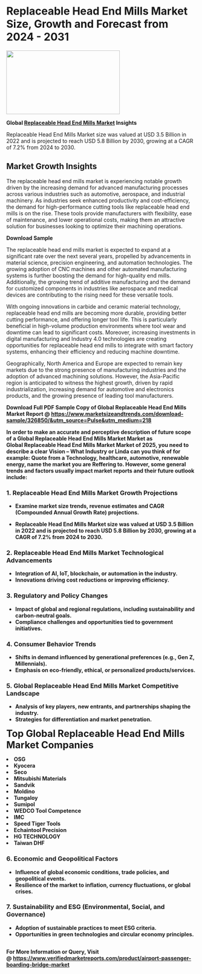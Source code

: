 <H1>Replaceable Head End Mills Market Size, Growth and Forecast from 2024 - 2031</H1><img class="aligncenter size-medium wp-image-584254" src="https://thirdeyenews.in/wp-content/uploads/2024/09/Global-Market-Research-300x168.jpeg" alt="" width="300" height="168" /><p><strong>Global&nbsp;<a href="https://www.marketsizeandtrends.com/download-sample/326850/&amp;utm_source=Pulse&amp;utm_medium=218">Replaceable Head End Mills Market</a> Insights</strong></p><p>Replaceable Head End Mills Market size was valued at USD 3.5 Billion in 2022 and is projected to reach USD 5.8 Billion by 2030, growing at a CAGR of 7.2% from 2024 to 2030.</p><p><h2>Market Growth Insights</h2> <p>The replaceable head end mills market is experiencing notable growth driven by the increasing demand for advanced manufacturing processes across various industries such as automotive, aerospace, and industrial machinery. As industries seek enhanced productivity and cost-efficiency, the demand for high-performance cutting tools like replaceable head end mills is on the rise. These tools provide manufacturers with flexibility, ease of maintenance, and lower operational costs, making them an attractive solution for businesses looking to optimize their machining operations.</p> <p><strong>Download Sample</strong></p> <p>The replaceable head end mills market is expected to expand at a significant rate over the next several years, propelled by advancements in material science, precision engineering, and automation technologies. The growing adoption of CNC machines and other automated manufacturing systems is further boosting the demand for high-quality end mills. Additionally, the growing trend of additive manufacturing and the demand for customized components in industries like aerospace and medical devices are contributing to the rising need for these versatile tools.</p> <p>With ongoing innovations in carbide and ceramic material technology, replaceable head end mills are becoming more durable, providing better cutting performance, and offering longer tool life. This is particularly beneficial in high-volume production environments where tool wear and downtime can lead to significant costs. Moreover, increasing investments in digital manufacturing and Industry 4.0 technologies are creating opportunities for replaceable head end mills to integrate with smart factory systems, enhancing their efficiency and reducing machine downtime.</p> <p>Geographically, North America and Europe are expected to remain key markets due to the strong presence of manufacturing industries and the adoption of advanced machining solutions. However, the Asia-Pacific region is anticipated to witness the highest growth, driven by rapid industrialization, increasing demand for automotive and electronics products, and the growing presence of leading tool manufacturers.</p> <p><strong></p><p><span class=""><strong>Download Full PDF Sample Copy of Global Replaceable Head End Mills Market Report</strong> @ <a href="https://www.marketsizeandtrends.com/download-sample/326850/&amp;utm_source=Pulse&amp;utm_medium=218" target="_blank">https://www.marketsizeandtrends.com/download-sample/326850/&amp;utm_source=Pulse&amp;utm_medium=218</a></span></p><p>In order to make an accurate and perceptive description of future scope of a Global&nbsp;Replaceable Head End Mills Market Market as Global&nbsp;Replaceable Head End Mills Market Market of 2025, you need to describe a clear Vision &ndash; What Industry or Linda can you think of for example: Quote from a Technology, healthcare, automotive, renewable energy, name the market you are Reffering to. However, some general trends and factors usually impact market reports and their future outlook include:</p><h3>1.&nbsp;<strong>Replaceable Head End Mills Market Growth Projections</strong></h3><ul><li>Examine market size trends, revenue estimates and CAGR (Compounded Annual Growth Rate) projections.</li><li><p>Replaceable Head End Mills Market size was valued at USD 3.5 Billion in 2022 and is projected to reach USD 5.8 Billion by 2030, growing at a CAGR of 7.2% from 2024 to 2030.</p></li></ul><h3>2.&nbsp;<strong>Replaceable Head End Mills Market Technological Advancements</strong></h3><ul><li>Integration of AI, IoT, blockchain, or automation in the industry.</li><li>Innovations driving cost reductions or improving efficiency.</li></ul><h3>3.&nbsp;<strong>Regulatory and Policy Changes</strong></h3><ul><li>Impact of global and regional regulations, including sustainability and carbon-neutral goals.</li><li>Compliance challenges and opportunities tied to government initiatives.</li></ul><h3>4.&nbsp;<strong>Consumer Behavior Trends</strong></h3><ul><li>Shifts in demand influenced by generational preferences (e.g., Gen Z, Millennials).</li><li>Emphasis on eco-friendly, ethical, or personalized products/services.</li></ul><h3>5.&nbsp;<strong>Global Replaceable Head End Mills Market Competitive Landscape</strong></h3><ul><li>Analysis of key players, new entrants, and partnerships shaping the industry.</li><li>Strategies for differentiation and market penetration.</li></ul><p data-pm-slice="1 1 []"><span style="color: inherit; font-family: inherit; font-size: 25px;">Top Global Replaceable Head End Mills Market Companies</span></p><div class="" data-test-id=""><p><li>OSG</li><li> Kyocera</li><li> Seco</li><li> Mitsubishi Materials</li><li> Sandvik</li><li> Moldino</li><li> Tungaloy</li><li> Sumipol</li><li> WEDCO Tool Competence</li><li> IMC</li><li> Speed Tiger Tools</li><li> Echaintool Precision</li><li> HG TECHNOLOGY</li><li> Taiwan DHF</li></p></div><h3>6.&nbsp;<strong>Economic and Geopolitical Factors</strong></h3><ul><li>Influence of global economic conditions, trade policies, and geopolitical events.</li><li>Resilience of the market to inflation, currency fluctuations, or global crises.</li></ul><h3>7.&nbsp;<strong>Sustainability and ESG (Environmental, Social, and Governance)</strong></h3><ul><li>Adoption of sustainable practices to meet ESG criteria.</li><li>Opportunities in green technologies and circular economy principles.</li></ul><h2><strong style="font-size: 14px;">For More Information or Query, Visit @&nbsp;</strong><a style="background-color: #ffffff; font-size: 14px;" href="https://www.marketsizeandtrends.com/report/replaceable-head-end-mills-market/" target="_blank">https://www.verifiedmarketreports.com/product/airport-passenger-boarding-bridge-market</a></h2>
